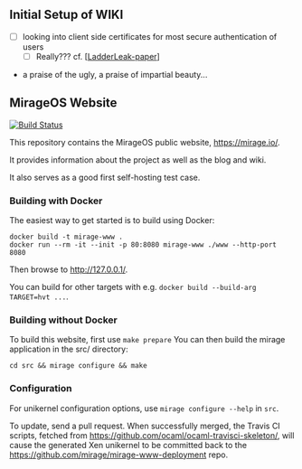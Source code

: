 ## Initial Setup of WIKI

- [ ] looking into client side certificates for most secure authentication of users
  - [ ] Really??? cf. [[LadderLeak-paper](https://eprint.iacr.org/2020/615.pdf)]
- a praise of the ugly, a praise of impartial beauty...

## MirageOS Website

[![Build Status](https://travis-ci.org/mirage/mirage-www.svg?branch=master)](https://travis-ci.org/mirage/mirage-www)

This repository contains the MirageOS public website, <https://mirage.io/>.

It provides information about the project as well as the blog and wiki.

It also serves as a good first self-hosting test case.

### Building with Docker

The easiest way to get started is to build using Docker:

```
docker build -t mirage-www .
docker run --rm -it --init -p 80:8080 mirage-www ./www --http-port 8080
```

Then browse to <http://127.0.0.1/>.

You can build for other targets with e.g. `docker build --build-arg TARGET=hvt ...`.

### Building without Docker

To build this website, first use `make prepare`
You can then build the mirage application in the src/ directory:
```
cd src && mirage configure && make
```

### Configuration

For unikernel configuration options, use `mirage configure --help` in `src`.

To update, send a pull request. When successfully merged, the Travis CI scripts,
fetched from <https://github.com/ocaml/ocaml-travisci-skeleton/>, will cause the
generated Xen unikernel to be committed back to the
<https://github.com/mirage/mirage-www-deployment> repo.
